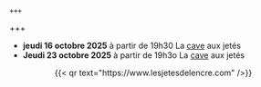     +++
+++


- **jeudi 16 octobre 2025** à partir de 19h30 La [cave](cave) aux jetés
- **Jeudi 23 octobre 2025** à partir de 19h3o La [cave](cave) aux jetés


<center>{{< qr text="https://www.lesjetesdelencre.com" />}}</center>

